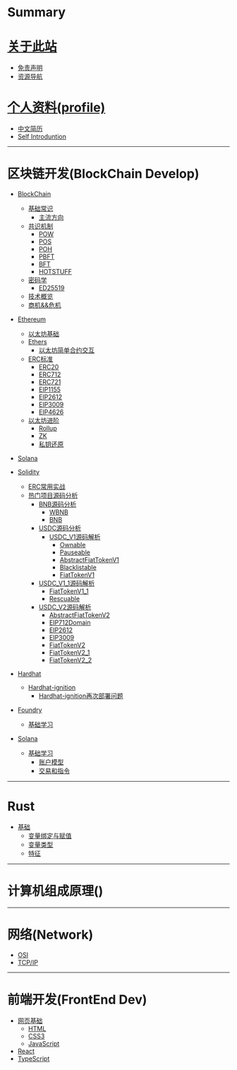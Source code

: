 # Summary
# [关于此站]()
- [免责声明](README.md)
- [资源导航](Resources.md)
# [个人资料(profile)]()

- [中文简历](./Personal/简历.md)
- [Self Introduntion](./Personal/resume.md)
  
---
# 区块链开发(BlockChain Develop)
- [BlockChain](./BlockChain/General/blockchain.md)
  - [基础常识](./BlockChain/General/BasicOfBlockchain.md)
    - [主流方向](./BlockChain/General/Mainstream_direction.md) 
  - [共识机制](./BlockChain/General/Consensus/consensus.md)
    - [POW](./BlockChain/General/Consensus/pow.md)
    - [POS](./BlockChain/General/Consensus/pos.md)
    - [POH](./BlockChain/General/Consensus/poh.md)
    - [PBFT](./BlockChain/General/Consensus/pbft.md)
    - [BFT]() 
    - [HOTSTUFF](./BlockChain/General/Consensus/hotstuff.md)
  - [密码学](./BlockChain/cryptography/cryptography.md)
    - [ED25519](./BlockChain/cryptography/ED25519/ED25519.md)
  - [技术概览](./BlockChain/./General/TechGuides/techguides.md)
  - [商机&&危机]()
- [Ethereum](./BlockChain/Ethereum/ethereum.md)
  - [以太坊基础](./BlockChain/Ethereum/Basic/EthereumBasic.md)
  - [Ethers]()
    - [以太坊简单合约交互]()
  - [ERC标准](./BlockChain/Ethereum/ERC/ERC.md)
    - [ERC20](./BlockChain/Ethereum/ERC/ERC20.md)
    - [ERC712](./BlockChain/Ethereum/ERC/ERC712.md)
    - [ERC721](./BlockChain/Ethereum/ERC/ERC721.md)
    - [EIP1155](./BlockChain/Ethereum/ERC/ERC1155.md)
    - [EIP2612](./BlockChain/Ethereum/ERC/ERC2612.md)
    - [EIP3009](./BlockChain/Ethereum/ERC/ERC3009.md)
    - [EIP4626](./BlockChain/Ethereum/ERC/ERC4626.md)
  - [以太坊进阶]()
    - [Rollup](./BlockChain/Ethereum/Advanced/Rollup.md)
    - [ZK](./BlockChain/Ethereum/Advanced/ZK.md)
    - [私钥还原](./BlockChain/Ethereum/Advanced/PrivatekeyCovert.md)
- [Solana]()
- [Solidity]()
  - [ERC常用实战](./BlockChain/Ethereum/Solidity/Basic/ErcImplementation/ErcImplementation.md)
  - [热门项目源码分析]()
    - [BNB源码分析]() 
      - [WBNB](./BlockChain/Ethereum/Solidity/SourceCodeAnalysis/BNB/WBNB/WBNB.md)
      - [BNB](./BlockChain/Ethereum/Solidity/SourceCodeAnalysis/BNB/BNB-ETH/BNB.md)
    - [USDC源码分析](./BlockChain/Ethereum/Solidity/SourceCodeAnalysis/USDC/USDC.md)
      - [USDC_V1源码解析](./BlockChain/Ethereum/Solidity/SourceCodeAnalysis/USDC/V1/USDCV1.md) 
        - [Ownable](./BlockChain/Ethereum/Solidity/SourceCodeAnalysis/USDC/V1/sourcecode/Ownable/Ownable.md) 
        - [Pauseable](./BlockChain/Ethereum/Solidity/SourceCodeAnalysis/USDC/V1/sourcecode/Pauseable/Pauseable.md)
        - [AbstractFiatTokenV1](./BlockChain/Ethereum/Solidity/SourceCodeAnalysis/USDC/V1/sourcecode/AbstractFiatTokenV1/AbstractFiatTokenV1.md)
        - [Blacklistable](./BlockChain/Ethereum/Solidity/SourceCodeAnalysis/USDC/V1/sourcecode/Blacklistable/Blacklistable.md)
        - [FiatTokenV1](./BlockChain/Ethereum/Solidity/SourceCodeAnalysis/USDC/V1/sourcecode/FiatTokenV1/FiatTokenV1.md)
    - [USDC_V1_1源码解析](./BlockChain/Ethereum/Solidity/SourceCodeAnalysis/USDC/V1.1/USDCV1_1.md)
      - [FiatTokenV1_1](./BlockChain/Ethereum/Solidity/SourceCodeAnalysis/USDC/V1.1/sourcecode/FiatTokenV1_1/FiatTokenV1_1.md)
      - [Rescuable](./BlockChain/Ethereum/Solidity/SourceCodeAnalysis/USDC/V1.1/sourcecode/Rescuable/Rescuable.md)
    - [USDC_V2源码解析](./BlockChain/Ethereum/Solidity/SourceCodeAnalysis/USDC/V2/USDCV2.md)
      - [AbstractFiatTokenV2](./BlockChain/Ethereum/Solidity/SourceCodeAnalysis/USDC/V2/sourcecode/AbstractFiatTokenV2/AbstractFiatTokenV2.md)
      - [EIP712Domain](./BlockChain/Ethereum/Solidity/SourceCodeAnalysis/USDC/V2/sourcecode/EIP712Domian/EIP712Domain.md)
      - [EIP2612](./BlockChain/Ethereum/Solidity/SourceCodeAnalysis/USDC/V2/sourcecode/EIP2612/EIP2612.md)
      - [EIP3009](./BlockChain/Ethereum/Solidity/SourceCodeAnalysis/USDC/V2/sourcecode/EIP3009/EIP3009.md)
      - [FiatTokenV2](./BlockChain/Ethereum/Solidity/SourceCodeAnalysis/USDC/V2/sourcecode/FiatTokenV2/FiatTokenV2.md)
      - [FiatTokenV2_1](./BlockChain/Ethereum/Solidity/SourceCodeAnalysis/USDC/V2/sourcecode/FiatTokenV2_1/FiatTokenV2_1.md)
      - [FiatTokenV2_2](./BlockChain/Ethereum/Solidity/SourceCodeAnalysis/USDC/V2/sourcecode/FiatTokenV2_2/FiatTokenV2_2.md)

- [Hardhat]()
   - [Hardhat-ignition]()
        - [Hardhat-ignition再次部署问题](./BlockChain/Hardhat/Hardhat-Ignition/redeploy/ignition-redeploy.md)
- [Foundry](./BlockChain/Foundry/FoundryGuide.md)
  - [基础学习]()
- [Solana]()
  - [基础学习]()
    - [账户模型](./BlockChain/Solana/Basic/accountmodel/accountmodel.md)
    - [交易和指令](./BlockChain/Solana/Basic/Transactions&Instructions/transactions&instructions.md)



---
# Rust
- [基础](./Rust/Basic.md)
  - [变量绑定与赋值](./Rust/Basic/变量绑定与赋值.md)
  - [变量类型](./Rust/Basic/Variables.md)
  - [特征](./Rust/Basic/Trait.md)
---
# 计算机组成原理()
---
# 网络(Network)
- [OSI](./Network/Model/OSI.md)
- [TCP/IP](./Network/Model/TCP_IP.md)


---
# 前端开发(FrontEnd Dev)
- [网页基础]()
  - [HTML]()
  - [CSS3]()
  - [JavaScript]()
- [React]()
- [TypeScript]()